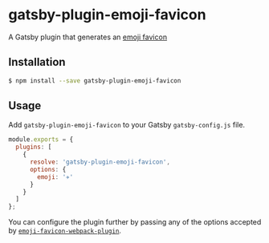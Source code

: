 # gatsby-plugin-emoji-favicon

A Gatsby plugin that generates an [emoji favicon](https://github.com/trevorblades/emoji-favicon-webpack-plugin)

## Installation

```bash
$ npm install --save gatsby-plugin-emoji-favicon
```

## Usage

Add `gatsby-plugin-emoji-favicon` to your Gatsby `gatsby-config.js` file.

```js
module.exports = {
  plugins: [
    {
      resolve: 'gatsby-plugin-emoji-favicon',
      options: {
        emoji: '✈️'
      }
    }
  ]
};
```

You can configure the plugin further by passing any of the options accepted by [`emoji-favicon-webpack-plugin`](https://github.com/trevorblades/emoji-favicon-webpack-plugin#options).
